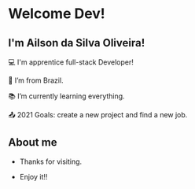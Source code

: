 # Welcome Dev!

 

## I'm Ailson da Silva Oliveira!

 

:computer: I'm apprentice full-stack Developer!

:house_with_garden: I’m from Brazil.

:books: I’m currently learning everything.

:outbox_tray: 2021 Goals: create a new project and find a new job.

 

## About me






- Thanks for visiting.

- Enjoy it!!
